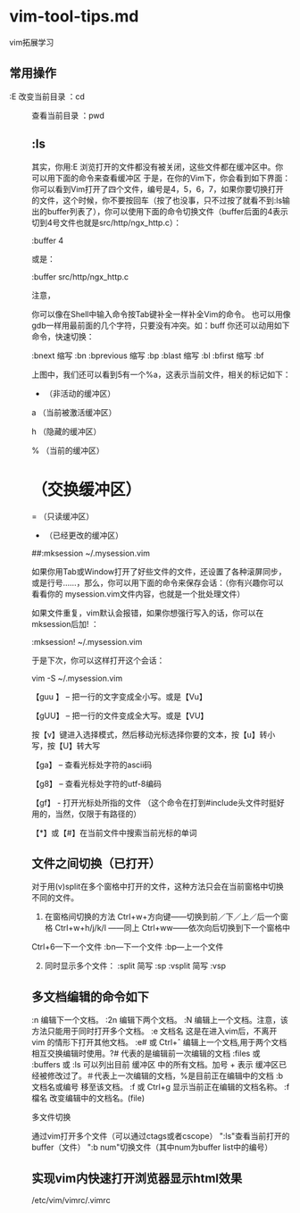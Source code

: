 # vim-tool-tips.md

vim拓展学习

## 常用操作
:E
改变当前目录 ：cd <dir>
查看当前目录 ：pwd

## :ls
其实，你用:E 浏览打开的文件都没有被关闭，这些文件都在缓冲区中。你可以用下面的命令来查看缓冲区
于是，在你的Vim下，你会看到如下界面：
你可以看到Vim打开了四个文件，编号是4，5，6，7，如果你要切换打开的文件，这个时候，你不要按回车（按了也没事，只不过按了就看不到:ls输出的buffer列表了），你可以使用下面的命令切换文件（buffer后面的4表示切到4号文件也就是src/http/ngx_http.c）：

:buffer 4

或是：

:buffer src/http/ngx_http.c

注意，

你可以像在Shell中输入命令按Tab键补全一样补全Vim的命令。
也可以用像gdb一样用最前面的几个字符，只要没有冲突。如：buff
你还可以动用如下命令，快速切换：

:bnext      缩写 :bn :bprevious   缩写 :bp :blast  缩写 :bl :bfirst 缩写 :bf

上图中，我们还可以看到5有一个%a，这表示当前文件，相关的标记如下：

- （非活动的缓冲区）

a （当前被激活缓冲区）

h （隐藏的缓冲区）

% （当前的缓冲区）

# （交换缓冲区）

= （只读缓冲区）

+ （已经更改的缓冲区）

##:mksession ~/.mysession.vim

如果你用Tab或Window打开了好些文件的文件，还设置了各种滚屏同步，或是行号……，那么，你可以用下面的命令来保存会话：（你有兴趣你可以看看你的 mysession.vim文件内容，也就是一个批处理文件）

如果文件重复，vim默认会报错，如果你想强行写入的话，你可以在mksession后加! ：

:mksession! ~/.mysession.vim

于是下次，你可以这样打开这个会话：

vim -S ~/.mysession.vim


【guu 】 – 把一行的文字变成全小写。或是【Vu】

【gUU】 – 把一行的文件变成全大写。或是【VU】

按【v】键进入选择模式，然后移动光标选择你要的文本，按【u】转小写，按【U】转大写

【ga】 –  查看光标处字符的ascii码

【g8】 – 查看光标处字符的utf-8编码

【gf】  - 打开光标处所指的文件 （这个命令在打到#include头文件时挺好用的，当然，仅限于有路径的）

【*】或【#】在当前文件中搜索当前光标的单词

## 文件之间切换（已打开）
对于用(v)split在多个窗格中打开的文件，这种方法只会在当前窗格中切换不同的文件。 
1. 在窗格间切换的方法 
Ctrl+w+方向键——切换到前／下／上／后一个窗格 
Ctrl+w+h/j/k/l ——同上 
Ctrl+ww——依次向后切换到下一个窗格中

Ctrl+6—下一个文件 
:bn—下一个文件 
:bp—上一个文件 

2. 同时显示多个文件： 
:split    简写  :sp 
:vsplit  简写  :vsp


## 多文档编辑的命令如下

:n         编辑下一个文档。 
:2n        编辑下两个文档。 
:N          编辑上一个文档。注意，该方法只能用于同时打开多个文档。 
:e 文档名        这是在进入vim后，不离开 vim 的情形下打开其他文档。 
:e# 或 Ctrl+ˆ      编辑上一个文档,用于两个文档相互交换编辑时使用。?# 代表的是编辑前一次编辑的文档 
:files 或 :buffers 或 :ls     可以列出目前 缓冲区 中的所有文档。加号 + 表示 缓冲区已经被修改过了。＃代表上一次编辑的文档，%是目前正在编辑中的文档 
:b 文档名或编号      移至该文档。 
:f  或 Ctrl+g     显示当前正在编辑的文档名称。 
:f 檔名         改变编辑中的文档名。(file)

多文件切换

通过vim打开多个文件（可以通过ctags或者cscope）
":ls"查看当前打开的buffer（文件）
":b num"切换文件（其中num为buffer list中的编号）

## 实现vim内快速打开浏览器显示html效果

/etc/vim/vimrc/.vimrc

